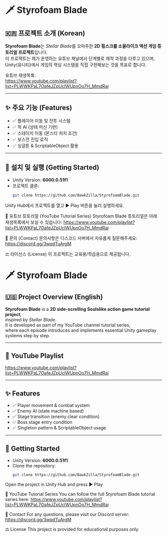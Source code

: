 # 🗡️ Styrofoam Blade

## 🇰🇷 프로젝트 소개 (Korean)

**Styrofoam Blade**는 *Stellar Blade*를 오마주한 **2D 횡스크롤 소울라이크 액션 게임 튜토리얼 프로젝트**입니다.  
이 프로젝트는 제가 운영하는 유튜브 채널에서 단계별로 제작 과정을 다루고 있으며,  
Unity(유니티)에서 게임의 핵심 시스템을 직접 구현해보는 것을 목표로 합니다.  

유튜브 재생목록:  
https://www.youtube.com/playlist?list=PLWWKPaL7OafeJZpUcIWUpnOo7H_MmdRaj  

---

## ✨ 주요 기능 (Features)

- ✅ 플레이어 이동 및 전투 시스템  
- ✅ 적 AI (상태 머신 기반)  
- ✅ 스테이지 이동 (몬스터 처치 조건)  
- ✅ 보스전 진입 로직  
- ✅ 싱글톤 & ScriptableObject 활용  

---

## 🚀 설치 및 실행 (Getting Started)

- Unity Version: **6000.0.51f1**  
- 프로젝트 클론:
  ```bash
  git clone https://github.com/BawkZilla/StyrofoamBlade.git
Unity Hub에서 프로젝트를 열고 ▶️ Play 버튼을 눌러 실행하세요.

🎥 유튜브 튜토리얼 (YouTube Tutorial Series)
Styrofoam Blade 튜토리얼은 아래 재생목록에서 보실 수 있습니다:
https://www.youtube.com/playlist?list=PLWWKPaL7OafeJZpUcIWUpnOo7H_MmdRaj

📩 문의 (Contact)
문의사항은 디스코드 서버에서 자유롭게 질문해주세요:
https://discord.gg/3wqdTuArgM

⚖️ 라이선스 (License)
이 프로젝트는 교육용/학습용으로 제공됩니다.

# 🗡️ Styrofoam Blade

## 🇺🇸 Project Overview (English)

**Styrofoam Blade** is a **2D side-scrolling Soulslike action game tutorial project**,  
inspired by *Stellar Blade*.  
It is developed as part of my YouTube channel tutorial series,  
where each episode introduces and implements essential Unity gameplay systems step by step.  

---

## 🎥 YouTube Playlist

https://www.youtube.com/playlist?list=PLWWKPaL7OafeJZpUcIWUpnOo7H_MmdRaj  

---

## ✨ Features

- ✅ Player movement & combat system  
- ✅ Enemy AI (state machine based)  
- ✅ Stage transition (enemy clear condition)  
- ✅ Boss stage entry condition  
- ✅ Singleton pattern & ScriptableObject usage  

---

## 🚀 Getting Started

- Unity Version: **6000.0.51f1**  
- Clone the repository:
  ```bash
  git clone https://github.com/BawkZilla/StyrofoamBlade.git
Open the project in Unity Hub and press ▶️ Play

🎥 YouTube Tutorial Series
You can follow the full Styrofoam Blade tutorial series here:
https://www.youtube.com/playlist?list=PLWWKPaL7OafeJZpUcIWUpnOo7H_MmdRaj

📩 Contact
For any questions, please visit our Discord server:
https://discord.gg/3wqdTuArgM

⚖️ License
This project is provided for educational purposes only.
